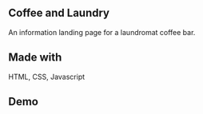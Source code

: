 ## Coffee and Laundry

An information landing page for a laundromat coffee bar. 

## Made with

HTML, CSS, Javascript 

## Demo

